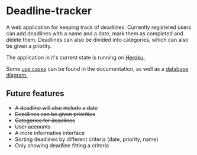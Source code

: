 # Deadline-tracker

A web application for keeping track of deadlines. Currently registered users can add deadlines with a name and a date, mark them as completed and delete them. Deadlines can also be divided into categories, which can also be given a priority. 

The application in it's current state is running on [Heroku.](https://deadline-tracker.herokuapp.com)

Some [use cases](https://github.com/Teo44/Deadline-tracker/blob/master/documentation/use_cases.md) can be found in the documentation, as well as a [database diagram.](https://github.com/Teo44/Deadline-tracker/blob/master/documentation/database_diagram.pdf)

## Future features

- ~~A deadline will also include a date~~
- ~~Deadlines can be given priorities~~
- ~~Categories for deadlines~~
- ~~User accounts~~
- A more informative interface
- Sorting deadlines by different criteria (date, priority, name)
- Only showing deadline fitting a criteria
